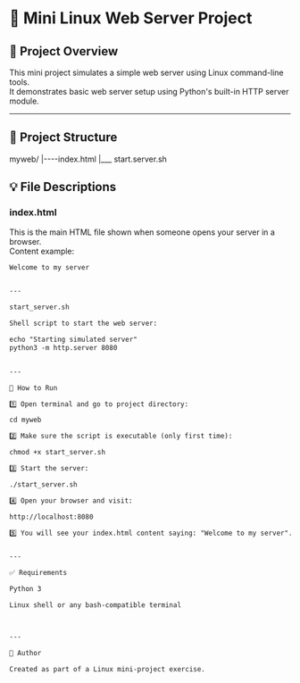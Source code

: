 # 🐧 Mini Linux Web Server Project

## 📄 Project Overview

This mini project simulates a simple web server using Linux command-line tools.  
It demonstrates basic web server setup using Python's built-in HTTP server module.

---

## 📁 Project Structure
myweb/  |----index.html |___
start.server.sh
## 💡 File Descriptions

### index.html

This is the main HTML file shown when someone opens your server in a browser.  
Content example:

```html
Welcome to my server


---

start_server.sh

Shell script to start the web server:

echo "Starting simulated server"
python3 -m http.server 8080


---

🚀 How to Run

1️⃣ Open terminal and go to project directory:

cd myweb

2️⃣ Make sure the script is executable (only first time):

chmod +x start_server.sh

3️⃣ Start the server:

./start_server.sh

4️⃣ Open your browser and visit:

http://localhost:8080

5️⃣ You will see your index.html content saying: "Welcome to my server".


---

✅ Requirements

Python 3

Linux shell or any bash-compatible terminal



---

💬 Author

Created as part of a Linux mini-project exercise.
